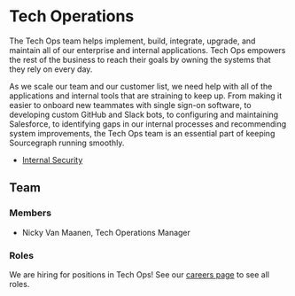 # Tech Operations

The Tech Ops team helps implement, build, integrate, upgrade, and maintain all of our enterprise and internal applications. Tech Ops empowers the rest of the business to reach their goals by owning the systems that they rely on every day.

As we scale our team and our customer list, we need help with all of the applications and internal tools that are straining to keep up. From making it easier to onboard new teammates with single sign-on software, to developing custom GitHub and Slack bots, to configuring and maintaining Salesforce, to identifying gaps in our internal processes and recommending system improvements, the Tech Ops team is an essential part of keeping Sourcegraph running smoothly.

- [Internal Security](internal_security.md)

## Team

### Members

- Nicky Van Maanen, Tech Operations Manager

### Roles

We are hiring for positions in Tech Ops! See our [careers page](https://boards.greenhouse.io/sourcegraph91) to see all roles.
